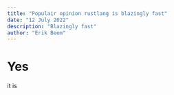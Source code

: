 ```yaml
---
title: "Populair opinion rustlang is blazingly fast"
date: "12 July 2022"
description: "Blazingly fast"
author: "Erik Beem"
---
```


# Yes

it is
